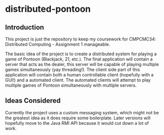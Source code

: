 # distributed-pontoon
## Introduction
This project is just the repository to keep my coursework for CMPCMC34: Distributed Computing - Assignment 1 manageable.

The basic idea of the project is to create a distributed system for playing a game of Pontoon (Blackjack, 21, etc.). The final application will contain a server that acts as the dealer, this server will be capable of playing multiple games simultaneously (yay threading!). The client side part of this application will contain both a human controllable client (hopefully with a GUI!) and a automated client. The automated clients will attempt to play multiple games of Pontoon simultaneously with multiple servers.

## Ideas Considered
Currently the project uses a custom messaging system, which might not be the greatest idea as it does require some boilerplate. Later versions will hopefully move to the Java RMI API because it would cut down a lot of work.
